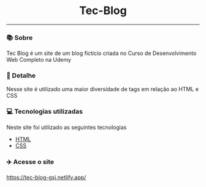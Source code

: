 <h1 align="center"> Tec-Blog </h1>
<hr>

### 📚 Sobre 

Tec Blog é um site de um blog fictício criada no Curso de Desenvolvimento Web Completo na Udemy

### 🎨 Detalhe

Nesse site é utilizado uma maior diversidade de tags em relação ao HTML e CSS

### 💻 Tecnologias utilizadas

Neste site foi utilizado as seguintes tecnologias

- [HTML](https://www.w3schools.com/html/)
- [CSS](https://www.w3schools.com/css/)

### :airplane: Acesse o site

https://tec-blog-gsj.netlify.app/

